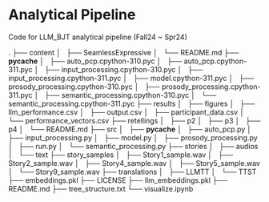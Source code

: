 # Analytical Pipeline
Code for LLM_BJT analytical pipeline (Fall24 ~ Spr24)

.
├── content
│   ├── SeamlessExpressive
│   └── README.md
├── __pycache__
│   ├── auto_pcp.cpython-310.pyc
│   ├── auto_pcp.cpython-311.pyc
│   ├── input_processing.cpython-310.pyc
│   ├── input_processing.cpython-311.pyc
│   ├── model.cpython-311.pyc
│   ├── prosody_processing.cpython-310.pyc
│   ├── prosody_processing.cpython-311.pyc
│   ├── semantic_processing.cpython-310.pyc
│   └── semantic_processing.cpython-311.pyc
├── results
│   ├── figures
│   ├── llm_performance.csv
│   ├── output.csv
│   ├── participant_data.csv
│   └── performance_vectors.csv
├── retellings
│   ├── p2
│   ├── p3
│   ├── p4
│   └── README.md
├── src
│   ├── __pycache__
│   ├── auto_pcp.py
│   ├── input_processing.py
│   ├── model.py
│   ├── prosody_processing.py
│   ├── run.py
│   └── semantic_processing.py
├── stories
│   ├── audios
│   └── text
├── story_samples
│   ├── Story1_sample.wav
│   ├── Story2_sample.wav
│   ├── Story4_sample.wav
│   ├── Story5_sample.wav
│   └── Story9_sample.wav
├── translations
│   ├── LLMTT
│   └── TTST
├── embeddings.pkl
├── LICENSE
├── llm_embeddings.pkl
├── README.md
├── tree_structure.txt
└── visualize.ipynb
